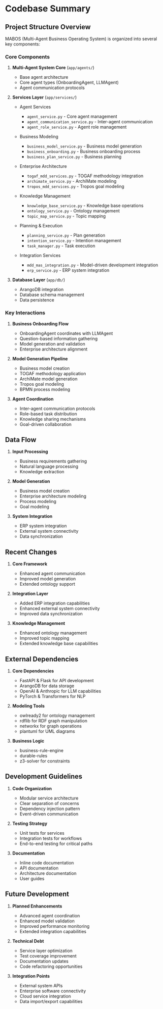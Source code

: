 # Codebase Summary

## Project Structure Overview

MABOS (Multi-Agent Business Operating System) is organized into several key components:

### Core Components

1. **Multi-Agent System Core** (`app/agents/`)
   - Base agent architecture
   - Core agent types (OnboardingAgent, LLMAgent)
   - Agent communication protocols

2. **Services Layer** (`app/services/`)
   - Agent Services
     - `agent_service.py` - Core agent management
     - `agent_communication_service.py` - Inter-agent communication
     - `agent_role_service.py` - Agent role management
   
   - Business Modeling
     - `business_model_service.py` - Business model generation
     - `business_onboarding.py` - Business onboarding process
     - `business_plan_service.py` - Business planning
   
   - Enterprise Architecture
     - `togaf_mdd_services.py` - TOGAF methodology integration
     - `archimate_service.py` - ArchiMate modeling
     - `tropos_mdd_services.py` - Tropos goal modeling
   
   - Knowledge Management
     - `knowledge_base_service.py` - Knowledge base operations
     - `ontology_service.py` - Ontology management
     - `topic_map_service.py` - Topic mapping
   
   - Planning & Execution
     - `planning_service.py` - Plan generation
     - `intention_service.py` - Intention management
     - `task_manager.py` - Task execution
   
   - Integration Services
     - `mdd_mas_integration.py` - Model-driven development integration
     - `erp_service.py` - ERP system integration

3. **Database Layer** (`app/db/`)
   - ArangoDB integration
   - Database schema management
   - Data persistence

### Key Interactions

1. **Business Onboarding Flow**
   - OnboardingAgent coordinates with LLMAgent
   - Question-based information gathering
   - Model generation and validation
   - Enterprise architecture alignment

2. **Model Generation Pipeline**
   - Business model creation
   - TOGAF methodology application
   - ArchiMate model generation
   - Tropos goal modeling
   - BPMN process modeling

3. **Agent Coordination**
   - Inter-agent communication protocols
   - Role-based task distribution
   - Knowledge sharing mechanisms
   - Goal-driven collaboration

## Data Flow

1. **Input Processing**
   - Business requirements gathering
   - Natural language processing
   - Knowledge extraction

2. **Model Generation**
   - Business model creation
   - Enterprise architecture modeling
   - Process modeling
   - Goal modeling

3. **System Integration**
   - ERP system integration
   - External system connectivity
   - Data synchronization

## Recent Changes

1. **Core Framework**
   - Enhanced agent communication
   - Improved model generation
   - Extended ontology support

2. **Integration Layer**
   - Added ERP integration capabilities
   - Enhanced external system connectivity
   - Improved data synchronization

3. **Knowledge Management**
   - Enhanced ontology management
   - Improved topic mapping
   - Extended knowledge base capabilities

## External Dependencies

1. **Core Dependencies**
   - FastAPI & Flask for API development
   - ArangoDB for data storage
   - OpenAI & Anthropic for LLM capabilities
   - PyTorch & Transformers for NLP

2. **Modeling Tools**
   - owlready2 for ontology management
   - rdflib for RDF graph manipulation
   - networkx for graph operations
   - plantuml for UML diagrams

3. **Business Logic**
   - business-rule-engine
   - durable-rules
   - z3-solver for constraints

## Development Guidelines

1. **Code Organization**
   - Modular service architecture
   - Clear separation of concerns
   - Dependency injection pattern
   - Event-driven communication

2. **Testing Strategy**
   - Unit tests for services
   - Integration tests for workflows
   - End-to-end testing for critical paths

3. **Documentation**
   - Inline code documentation
   - API documentation
   - Architecture documentation
   - User guides

## Future Development

1. **Planned Enhancements**
   - Advanced agent coordination
   - Enhanced model validation
   - Improved performance monitoring
   - Extended integration capabilities

2. **Technical Debt**
   - Service layer optimization
   - Test coverage improvement
   - Documentation updates
   - Code refactoring opportunities

3. **Integration Points**
   - External system APIs
   - Enterprise software connectivity
   - Cloud service integration
   - Data import/export capabilities

